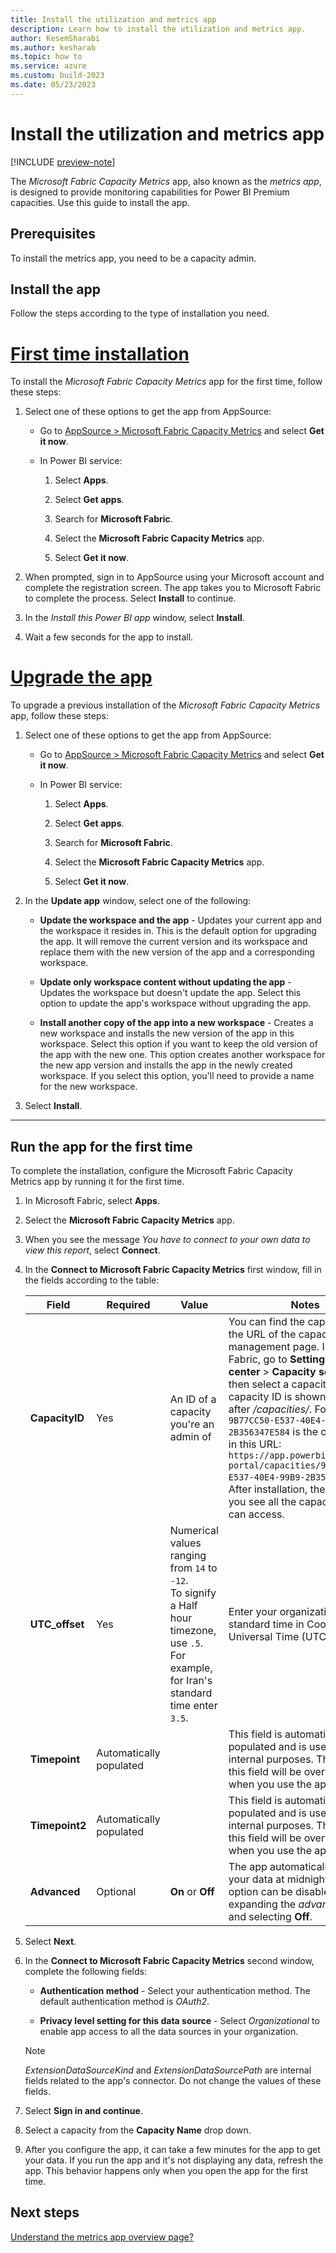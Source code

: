 ```yaml
---
title: Install the utilization and metrics app
description: Learn how to install the utilization and metrics app.
author: KesemSharabi
ms.author: kesharab
ms.topic: how to
ms.service: azure
ms.custom: build-2023
ms.date: 05/23/2023
---
```


# Install the utilization and metrics app

[!INCLUDE [preview-note](../includes/preview-note.md)]

The *Microsoft Fabric Capacity Metrics* app, also known as the *metrics app*, is designed to provide monitoring capabilities for Power BI Premium capacities. Use this guide to install the app.

## Prerequisites

To install the metrics app, you need to be a capacity admin.

## Install the app

Follow the steps according to the type of installation you need.

# [First time installation](#tab/1st)

To install the *Microsoft Fabric Capacity Metrics* app for the first time, follow these steps:

1. Select one of these options to get the app from AppSource:

    * Go to [AppSource > Microsoft Fabric Capacity Metrics](https://go.microsoft.com/fwlink/?linkid=2219875) and select **Get it now**.

    * In Power BI service:

        1. Select **Apps**.

        2. Select **Get apps**.

        3. Search for **Microsoft Fabric**.

        4. Select the **Microsoft Fabric Capacity Metrics** app.

        5. Select **Get it now**.

2. When prompted, sign in to AppSource using your Microsoft account and complete the registration screen. The app takes you to Microsoft Fabric to complete the process. Select **Install** to continue.

3. In the *Install this Power BI app* window, select **Install**.

4. Wait a few seconds for the app to install.

# [Upgrade the app](#tab/upgrade)

To upgrade a previous installation of the *Microsoft Fabric Capacity Metrics* app, follow these steps:

1. Select one of these options to get the app from AppSource:

    * Go to [AppSource > Microsoft Fabric Capacity Metrics](https://go.microsoft.com/fwlink/?linkid=2219875) and select **Get it now**.

    * In Power BI service:

        1. Select **Apps**.

        2. Select **Get apps**.

        3. Search for **Microsoft Fabric**.

        4. Select the **Microsoft Fabric Capacity Metrics** app.

        5. Select **Get it now**.

2. In the **Update app** window, select one of the following:

    * **Update the workspace and the app** - Updates your current app and the workspace it resides in. This is the default option for upgrading the app. It will remove the current version and its workspace and replace them with the new version of the app and a corresponding workspace.

    * **Update only workspace content without updating the app** - Updates the workspace but doesn't update the app. Select this option to update the app's workspace without upgrading the app.

    * **Install another copy of the app into a new workspace** - Creates a new workspace and installs the new version of the app in this workspace. Select this option if you want to keep the old version of the app with the new one. This option creates another workspace for the new app version and installs the app in the newly created workspace. If you select this option, you'll need to provide a name for the new workspace.

3. Select **Install**.

---

## Run the app for the first time

To complete the installation, configure the Microsoft Fabric Capacity Metrics app by running it for the first time.

1. In Microsoft Fabric, select **Apps**.

2. Select the **Microsoft Fabric Capacity Metrics** app.

3. When you see the message *You have to connect to your own data to view this report*, select **Connect**.

4. In the **Connect to Microsoft Fabric Capacity Metrics** first window, fill in the fields according to the table:

    |Field          |Required |Value    |Notes    |
    |---------------|---------|---------|---------|
    |**CapacityID** |Yes |An ID of a capacity you're an admin of |You can find the capacity ID in the URL of the capacity management page. In Microsoft Fabric, go to **Settings** > **Admin center** > **Capacity settings**, then select a capacity. The capacity ID is shown in the URL after */capacities/*. For example, `9B77CC50-E537-40E4-99B9-2B356347E584` is the capacity ID in this URL: `https://app.powerbi.com/admin-portal/capacities/9B77CC50-E537-40E4-99B9-2B356347E584`.</br> After installation, the app will let you see all the capacities you can access. |
    |**UTC_offset** |Yes |Numerical values ranging from `14` to `-12`.</br> To signify a Half hour timezone, use `.5`. For example, for Iran's standard time enter `3.5`.   |Enter your organization's standard time in Coordinated Universal Time (UTC). |
    |**Timepoint**  |Automatically populated  |         |This field is automatically populated and is used for internal purposes. The value in this field will be overwritten when you use the app. |
    |**Timepoint2** |Automatically populated  |         |This field is automatically populated and is used for internal purposes. The value in this field will be overwritten when you use the app. |
    |**Advanced**   |Optional |**On** or **Off** |The app automatically refreshed your data at midnight. This option can be disabled by expanding the *advanced* option and selecting **Off**. |

5. Select **Next**.

6. In the **Connect to Microsoft Fabric Capacity Metrics** second window, complete the following fields:

    * **Authentication method** - Select your authentication method. The default authentication method is *OAuth2*.

    * **Privacy level setting for this data source** - Select *Organizational* to enable app access to all the data sources in your organization.

    >[!NOTE]
    >*ExtensionDataSourceKind* and *ExtensionDataSourcePath* are internal fields related to the app's connector. Do not change the values of these fields.

7. Select **Sign in and continue**.

8. Select a capacity from the **Capacity Name** drop down.

9. After you configure the app, it can take a few minutes for the app to get your data. If you run the app and it's not displaying any data, refresh the app. This behavior happens only when you open the app for the first time.

## Next steps

[Understand the metrics app overview page?](metrics-app-overview-page.md)
